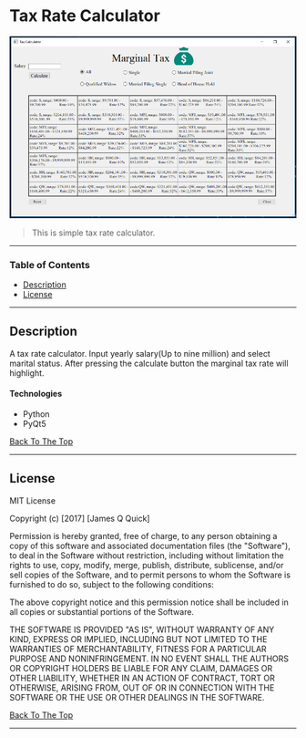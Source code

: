 # Tax Rate Calculator

![Tax Cal](images/image.PNG)

> This is simple tax rate calculator.

---

### Table of Contents
- [Description](#description)
- [License](#license)

---

## Description

A tax rate calculator. Input yearly salary(Up to nine million) and select marital status. After pressing the calculate button the marginal tax rate will highlight. 

#### Technologies

- Python 
- PyQt5

[Back To The Top](#Tax-Rate-Calculator)

---

## License

MIT License

Copyright (c) [2017] [James Q Quick]

Permission is hereby granted, free of charge, to any person obtaining a copy
of this software and associated documentation files (the "Software"), to deal
in the Software without restriction, including without limitation the rights
to use, copy, modify, merge, publish, distribute, sublicense, and/or sell
copies of the Software, and to permit persons to whom the Software is
furnished to do so, subject to the following conditions:

The above copyright notice and this permission notice shall be included in all
copies or substantial portions of the Software.

THE SOFTWARE IS PROVIDED "AS IS", WITHOUT WARRANTY OF ANY KIND, EXPRESS OR
IMPLIED, INCLUDING BUT NOT LIMITED TO THE WARRANTIES OF MERCHANTABILITY,
FITNESS FOR A PARTICULAR PURPOSE AND NONINFRINGEMENT. IN NO EVENT SHALL THE
AUTHORS OR COPYRIGHT HOLDERS BE LIABLE FOR ANY CLAIM, DAMAGES OR OTHER
LIABILITY, WHETHER IN AN ACTION OF CONTRACT, TORT OR OTHERWISE, ARISING FROM,
OUT OF OR IN CONNECTION WITH THE SOFTWARE OR THE USE OR OTHER DEALINGS IN THE
SOFTWARE.

[Back To The Top](#Tax-Rate-Calculator)

---



